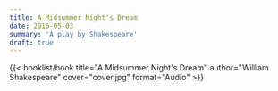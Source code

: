 ```yaml
---
title: A Midsummer Night's Dream
date: 2016-05-03
summary: 'A play by Shakespeare'
draft: true
---
```


{{< booklist/book
title="A Midsummer Night's Dream"
author="William Shakespeare"
cover="cover.jpg"
format="Audio" >}}
